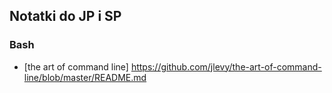 ## Notatki do JP i SP

### Bash

* [the art of command line] https://github.com/jlevy/the-art-of-command-line/blob/master/README.md
